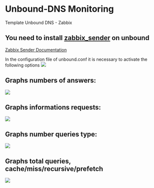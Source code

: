 # Unbound-DNS Monitoring
Template Unbound DNS - Zabbix 

## You need to install [zabbix_sender](https://www.zabbix.com/download) on unbound
[Zabbix Sender Documentation](https://www.zabbix.com/documentation/3.4/manual/concepts/sender)

In the configuration file of unbound.conf it is necessary to activate the following options
![](https://i.ibb.co/nmYF7KW/statics.png)

## Graphs numbers of answers: 
![](https://i.ibb.co/vj70h0T/Answer.png)

## Graphs informations requests:
![](https://i.ibb.co/BCgHrVW/Informations.png)

## Graphs number queries type:
![](https://i.ibb.co/zZTLsD4/Query-Type.png)

## Graphs total queries, cache/miss/recursive/prefetch
![](https://i.ibb.co/XkhX6jx/Total-Queries.png)
